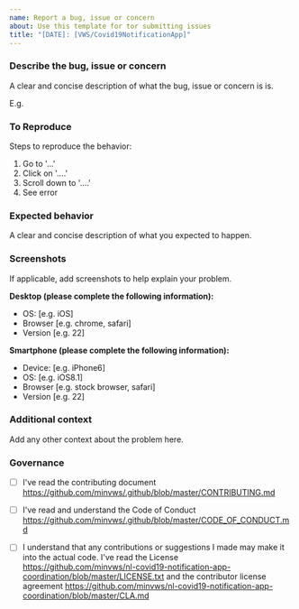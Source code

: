 ```yaml
---
name: Report a bug, issue or concern
about: Use this template for tor submitting issues
title: "[DATE]: [VWS/Covid19NotificationApp]"
---
```

### Describe the bug, issue or concern

A clear and concise description of what the bug, issue or concern is is.

E.g. 

### To Reproduce
Steps to reproduce the behavior:
1. Go to '...'
2. Click on '....'
3. Scroll down to '....'
4. See error

### Expected behavior
A clear and concise description of what you expected to happen.

### Screenshots
If applicable, add screenshots to help explain your problem.

**Desktop (please complete the following information):**
 - OS: [e.g. iOS]
 - Browser [e.g. chrome, safari]
 - Version [e.g. 22]

**Smartphone (please complete the following information):**
 - Device: [e.g. iPhone6]
 - OS: [e.g. iOS8.1]
 - Browser [e.g. stock browser, safari]
 - Version [e.g. 22]

### Additional context
Add any other context about the problem here.

### Governance
- [ ] I've read the contributing document https://github.com/minvws/.github/blob/master/CONTRIBUTING.md
- [ ] I've read and understand the Code of Conduct https://github.com/minvws/.github/blob/master/CODE_OF_CONDUCT.md
- [ ] I understand that any contributions or suggestions I made may make it into the actual code. I've read the License https://github.com/minvws/nl-covid19-notification-app-coordination/blob/master/LICENSE.txt and the contributor license agreement https://github.com/minvws/nl-covid19-notification-app-coordination/blob/master/CLA.md
 
